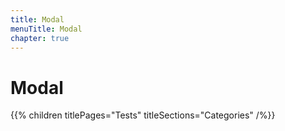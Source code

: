 ```yaml
---
title: Modal
menuTitle: Modal
chapter: true
---
```


# Modal

{{% children titlePages="Tests" titleSections="Categories" /%}}